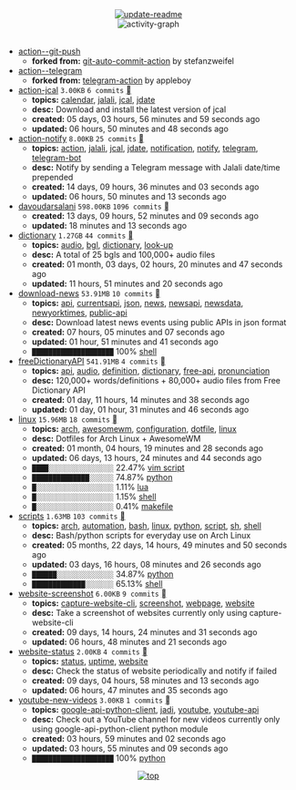 <div align="center">
<a href="https://github.com/davoudarsalani/davoudarsalani/actions/workflows/update-readme.yml">
<img alt="update-readme" src="https://github.com/davoudarsalani/davoudarsalani/actions/workflows/update-readme.yml/badge.svg">
</a>
</div>
<div align="center">
<img alt="activity-graph" src="https://activity-graph.herokuapp.com/graph?username=davoudarsalani&custom_title=Joined%2002%20years,%2008%20months,%2010%20days,%2013%20hours,%2026%20minutes%20and%2010%20seconds%20ago&hide_border=true&bg_color=000000&color=1793D1&line=ffffff"></div>
<br>

* [action--git-push](https://github.com/davoudarsalani/action--git-push)
	+ __forked from:__ [git-auto-commit-action](https://github.com/stefanzweifel/git-auto-commit-action) by stefanzweifel
* [action--telegram](https://github.com/davoudarsalani/action--telegram)
	+ __forked from:__ [telegram-action](https://github.com/appleboy/telegram-action) by appleboy
* [action-jcal](https://github.com/davoudarsalani/action-jcal) `3.00KB` `6 commits` [](https://api.github.com/repos/davoudarsalani/action-jcal/zipball)
	+ __topics:__ [calendar](https://github.com/topics/calendar), [jalali](https://github.com/topics/jalali), [jcal](https://github.com/topics/jcal), [jdate](https://github.com/topics/jdate)
	+ __desc:__ Download and install the latest version of jcal
	+ __created:__ 05 days, 03 hours, 56 minutes and 59 seconds ago
	+ __updated:__ 06 hours, 50 minutes and 48 seconds ago
* [action-notify](https://github.com/davoudarsalani/action-notify) `8.00KB` `25 commits` [](https://api.github.com/repos/davoudarsalani/action-notify/zipball)
	+ __topics:__ [action](https://github.com/topics/action), [jalali](https://github.com/topics/jalali), [jcal](https://github.com/topics/jcal), [jdate](https://github.com/topics/jdate), [notification](https://github.com/topics/notification), [notify](https://github.com/topics/notify), [telegram](https://github.com/topics/telegram), [telegram-bot](https://github.com/topics/telegram-bot)
	+ __desc:__ Notify by sending a Telegram message with Jalali date/time prepended
	+ __created:__ 14 days, 09 hours, 36 minutes and 03 seconds ago
	+ __updated:__ 06 hours, 50 minutes and 13 seconds ago
* [davoudarsalani](https://github.com/davoudarsalani/davoudarsalani) `598.00KB` `1096 commits` [](https://api.github.com/repos/davoudarsalani/davoudarsalani/zipball)
	+ __created:__ 13 days, 09 hours, 52 minutes and 09 seconds ago
	+ __updated:__ 18 minutes and 13 seconds ago
* [dictionary](https://github.com/davoudarsalani/dictionary) `1.27GB` `44 commits` [](https://api.github.com/repos/davoudarsalani/dictionary/zipball)
	+ __topics:__ [audio](https://github.com/topics/audio), [bgl](https://github.com/topics/bgl), [dictionary](https://github.com/topics/dictionary), [look-up](https://github.com/topics/look-up)
	+ __desc:__ A total of 25 bgls and 100,000+ audio files
	+ __created:__ 01 month, 03 days, 02 hours, 20 minutes and 47 seconds ago
	+ __updated:__ 11 hours, 51 minutes and 20 seconds ago
* [download-news](https://github.com/davoudarsalani/download-news) `53.91MB` `10 commits` [](https://api.github.com/repos/davoudarsalani/download-news/zipball)
	+ __topics:__ [api](https://github.com/topics/api), [currentsapi](https://github.com/topics/currentsapi), [json](https://github.com/topics/json), [news](https://github.com/topics/news), [newsapi](https://github.com/topics/newsapi), [newsdata](https://github.com/topics/newsdata), [newyorktimes](https://github.com/topics/newyorktimes), [public-api](https://github.com/topics/public-api)
	+ __desc:__ Download latest news events using public APIs in json format
	+ __created:__ 07 hours, 05 minutes and 07 seconds ago
	+ __updated:__ 01 hour, 51 minutes and 41 seconds ago
	+ `████████████████████`  100% [shell](https://github.com/topics/shell)
* [freeDictionaryAPI](https://github.com/davoudarsalani/freeDictionaryAPI) `541.91MB` `4 commits` [](https://api.github.com/repos/davoudarsalani/freeDictionaryAPI/zipball)
	+ __topics:__ [api](https://github.com/topics/api), [audio](https://github.com/topics/audio), [definition](https://github.com/topics/definition), [dictionary](https://github.com/topics/dictionary), [free-api](https://github.com/topics/free-api), [pronunciation](https://github.com/topics/pronunciation)
	+ __desc:__ 120,000+ words/definitions + 80,000+ audio files from Free Dictionary API
	+ __created:__ 01 day, 11 hours, 14 minutes and 38 seconds ago
	+ __updated:__ 01 day, 01 hour, 31 minutes and 46 seconds ago
* [linux](https://github.com/davoudarsalani/linux) `15.96MB` `18 commits` [](https://api.github.com/repos/davoudarsalani/linux/zipball)
	+ __topics:__ [arch](https://github.com/topics/arch), [awesomewm](https://github.com/topics/awesomewm), [configuration](https://github.com/topics/configuration), [dotfile](https://github.com/topics/dotfile), [linux](https://github.com/topics/linux)
	+ __desc:__ Dotfiles for Arch Linux + AwesomeWM
	+ __created:__ 01 month, 04 hours, 19 minutes and 28 seconds ago
	+ __updated:__ 06 days, 13 hours, 24 minutes and 44 seconds ago
	+ `████░░░░░░░░░░░░░░░░`  22.47% [vim script](https://github.com/topics/vim%20script)
	+ `██████████████░░░░░░`  74.87% [python](https://github.com/topics/python)
	+ `█░░░░░░░░░░░░░░░░░░░`  1.11% [lua](https://github.com/topics/lua)
	+ `█░░░░░░░░░░░░░░░░░░░`  1.15% [shell](https://github.com/topics/shell)
	+ `█░░░░░░░░░░░░░░░░░░░`  0.41% [makefile](https://github.com/topics/makefile)
* [scripts](https://github.com/davoudarsalani/scripts) `1.63MB` `103 commits` [](https://api.github.com/repos/davoudarsalani/scripts/zipball)
	+ __topics:__ [arch](https://github.com/topics/arch), [automation](https://github.com/topics/automation), [bash](https://github.com/topics/bash), [linux](https://github.com/topics/linux), [python](https://github.com/topics/python), [script](https://github.com/topics/script), [sh](https://github.com/topics/sh), [shell](https://github.com/topics/shell)
	+ __desc:__ Bash/python scripts for everyday use on Arch Linux
	+ __created:__ 05 months, 22 days, 14 hours, 49 minutes and 50 seconds ago
	+ __updated:__ 03 days, 16 hours, 08 minutes and 26 seconds ago
	+ `██████░░░░░░░░░░░░░░`  34.87% [python](https://github.com/topics/python)
	+ `█████████████░░░░░░░`  65.13% [shell](https://github.com/topics/shell)
* [website-screenshot](https://github.com/davoudarsalani/website-screenshot) `6.00KB` `9 commits` [](https://api.github.com/repos/davoudarsalani/website-screenshot/zipball)
	+ __topics:__ [capture-website-cli](https://github.com/topics/capture-website-cli), [screenshot](https://github.com/topics/screenshot), [webpage](https://github.com/topics/webpage), [website](https://github.com/topics/website)
	+ __desc:__ Take a screenshot of websites currently only using capture-website-cli
	+ __created:__ 09 days, 14 hours, 24 minutes and 31 seconds ago
	+ __updated:__ 06 hours, 48 minutes and 21 seconds ago
* [website-status](https://github.com/davoudarsalani/website-status) `2.00KB` `4 commits` [](https://api.github.com/repos/davoudarsalani/website-status/zipball)
	+ __topics:__ [status](https://github.com/topics/status), [uptime](https://github.com/topics/uptime), [website](https://github.com/topics/website)
	+ __desc:__ Check the status of website periodically and notify if failed
	+ __created:__ 09 days, 04 hours, 58 minutes and 13 seconds ago
	+ __updated:__ 06 hours, 47 minutes and 35 seconds ago
* [youtube-new-videos](https://github.com/davoudarsalani/youtube-new-videos) `3.00KB` `1 commits` [](https://api.github.com/repos/davoudarsalani/youtube-new-videos/zipball)
	+ __topics:__ [google-api-python-client](https://github.com/topics/google-api-python-client), [jadi](https://github.com/topics/jadi), [youtube](https://github.com/topics/youtube), [youtube-api](https://github.com/topics/youtube-api)
	+ __desc:__ Check out a YouTube channel for new videos currently only using google-api-python-client python module
	+ __created:__ 03 hours, 59 minutes and 02 seconds ago
	+ __updated:__ 03 hours, 55 minutes and 09 seconds ago
	+ `████████████████████`  100% [python](https://github.com/topics/python)
<div align="center">
<a href='https://github.com/davoudarsalani/davoudarsalani#readme'>
<img alt='top' src='https://img.shields.io/badge/TOP-grey'>
</a>
</div>
